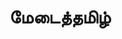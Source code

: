 ---
layout: tagpage
title: "மேடைத்தமிழ்"
tag: மேடைத்தமிழ்
description: "மேடைத்தமிழ் தொடர்புடைய நூல்கள்/கட்டுரைகள்"
robots: noindex
---